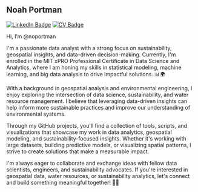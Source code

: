 ## Noah Portman

[![LinkedIn Badge](https://img.shields.io/badge/My-LinkedIn-blue)](https://www.linkedin.com/in/noah-portman/)
[![CV Badge](https://img.shields.io/badge/My-CV-critical)](https://noahportman.com/)

Hi, I’m @noportman

I'm a passionate data analyst with a strong focus on sustainability, geospatial insights, and data-driven decision-making. Currently, I'm enrolled in the MIT xPRO Professional Certificate in Data Science and Analytics, where I am honing my skills in statistical modeling, machine learning, and big data analysis to drive impactful solutions. 📊🌍

With a background in geospatial analysis and environmental engineering, I enjoy exploring the intersection of data science, sustainability, and water resource management. I believe that leveraging data-driven insights can help inform more sustainable practices and improve our understanding of environmental systems.

Through my GitHub projects, you'll find a collection of tools, scripts, and visualizations that showcase my work in data analytics, geospatial modeling, and sustainability-focused insights. Whether it's working with large datasets, building predictive models, or visualizing spatial patterns, I strive to create solutions that make a measurable impact.

I'm always eager to collaborate and exchange ideas with fellow data scientists, engineers, and sustainability advocates. If you're interested in geospatial data, water resources, or sustainability analytics, let's connect and build something meaningful together! 🌱💡
